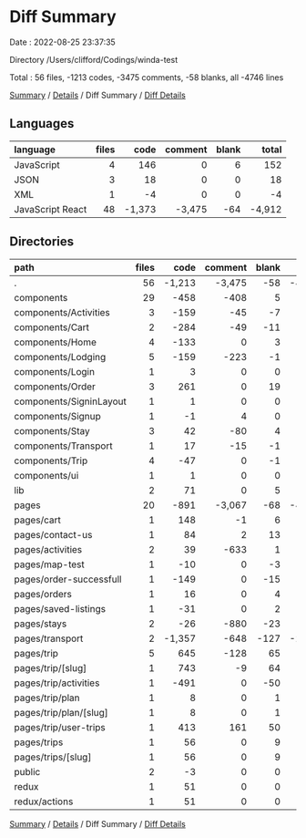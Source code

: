 # Diff Summary

Date : 2022-08-25 23:37:35

Directory /Users/clifford/Codings/winda-test

Total : 56 files, -1213 codes, -3475 comments, -58 blanks, all -4746 lines

[Summary](results.md) / [Details](details.md) / Diff Summary / [Diff Details](diff-details.md)

## Languages

| language         | files |   code | comment | blank |  total |
| :--------------- | ----: | -----: | ------: | ----: | -----: |
| JavaScript       |     4 |    146 |       0 |     6 |    152 |
| JSON             |     3 |     18 |       0 |     0 |     18 |
| XML              |     1 |     -4 |       0 |     0 |     -4 |
| JavaScript React |    48 | -1,373 |  -3,475 |   -64 | -4,912 |

## Directories

| path                    | files |   code | comment | blank |  total |
| :---------------------- | ----: | -----: | ------: | ----: | -----: |
| .                       |    56 | -1,213 |  -3,475 |   -58 | -4,746 |
| components              |    29 |   -458 |    -408 |     5 |   -861 |
| components/Activities   |     3 |   -159 |     -45 |    -7 |   -211 |
| components/Cart         |     2 |   -284 |     -49 |   -11 |   -344 |
| components/Home         |     4 |   -133 |       0 |     3 |   -130 |
| components/Lodging      |     5 |   -159 |    -223 |    -1 |   -383 |
| components/Login        |     1 |      3 |       0 |     0 |      3 |
| components/Order        |     3 |    261 |       0 |    19 |    280 |
| components/SigninLayout |     1 |      1 |       0 |     0 |      1 |
| components/Signup       |     1 |     -1 |       4 |     0 |      3 |
| components/Stay         |     3 |     42 |     -80 |     4 |    -34 |
| components/Transport    |     1 |     17 |     -15 |    -1 |      1 |
| components/Trip         |     4 |    -47 |       0 |    -1 |    -48 |
| components/ui           |     1 |      1 |       0 |     0 |      1 |
| lib                     |     2 |     71 |       0 |     5 |     76 |
| pages                   |    20 |   -891 |  -3,067 |   -68 | -4,026 |
| pages/cart              |     1 |    148 |      -1 |     6 |    153 |
| pages/contact-us        |     1 |     84 |       2 |    13 |     99 |
| pages/activities        |     2 |     39 |    -633 |     1 |   -593 |
| pages/map-test          |     1 |    -10 |       0 |    -3 |    -13 |
| pages/order-successfull |     1 |   -149 |       0 |   -15 |   -164 |
| pages/orders            |     1 |     16 |       0 |     4 |     20 |
| pages/saved-listings    |     1 |    -31 |       0 |     2 |    -29 |
| pages/stays             |     2 |    -26 |    -880 |   -23 |   -929 |
| pages/transport         |     2 | -1,357 |    -648 |  -127 | -2,132 |
| pages/trip              |     5 |    645 |    -128 |    65 |    582 |
| pages/trip/[slug]       |     1 |    743 |      -9 |    64 |    798 |
| pages/trip/activities   |     1 |   -491 |       0 |   -50 |   -541 |
| pages/trip/plan         |     1 |      8 |       0 |     1 |      9 |
| pages/trip/plan/[slug]  |     1 |      8 |       0 |     1 |      9 |
| pages/trip/user-trips   |     1 |    413 |     161 |    50 |    624 |
| pages/trips             |     1 |     56 |       0 |     9 |     65 |
| pages/trips/[slug]      |     1 |     56 |       0 |     9 |     65 |
| public                  |     2 |     -3 |       0 |     0 |     -3 |
| redux                   |     1 |     51 |       0 |     0 |     51 |
| redux/actions           |     1 |     51 |       0 |     0 |     51 |

[Summary](results.md) / [Details](details.md) / Diff Summary / [Diff Details](diff-details.md)

